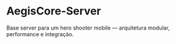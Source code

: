 # AegisCore-Server
Base server para um hero shooter mobile — arquitetura modular, performance e integração.
